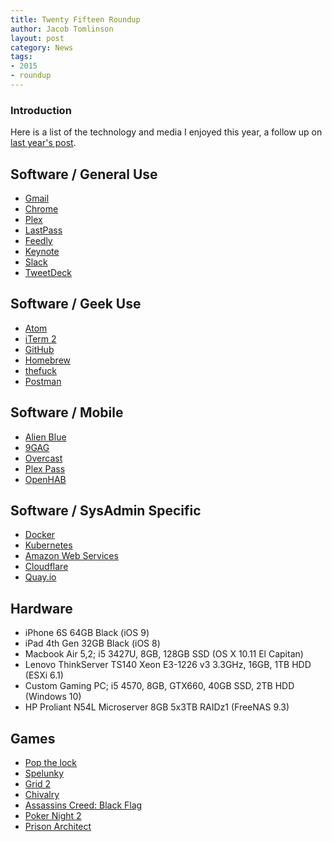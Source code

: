 ```yaml
---
title: Twenty Fifteen Roundup
author: Jacob Tomlinson
layout: post
category: News
tags:
- 2015
- roundup
---
```


### Introduction

Here is a list of the technology and media I enjoyed this year, a follow up on [last year's post][last-year].

## Software / General Use

 * [Gmail](https://mail.google.com/)
 * [Chrome](https://www.google.com/chrome/)
 * [Plex](https://plex.tv/)
 * [LastPass](https://lastpass.com/)
 * [Feedly](http://feedly.com/)
 * [Keynote](https://www.apple.com/uk/mac/keynote/)
 * [Slack](https://slack.com/)
 * [TweetDeck](https://tweetdeck.twitter.com/)

## Software / Geek Use

 * [Atom](https://atom.io/)
 * [iTerm 2](http://iterm2.com/)
 * [GitHub](https://github.com/)
 * [Homebrew](http://brew.sh/)
 * [thefuck](https://github.com/nvbn/thefuck)
 * [Postman](https://www.getpostman.com/)

## Software / Mobile

 * [Alien Blue](http://www.alienblue.org/)
 * [9GAG](http://9gag.com/)
 * [Overcast](https://overcast.fm/)
 * [Plex Pass](https://plex.tv/subscription/about)
 * [OpenHAB](http://www.openhab.org/)

## Software / SysAdmin Specific

 * [Docker](https://www.docker.com/)
 * [Kubernetes](http://kubernetes.io/)
 * [Amazon Web Services](https://aws.amazon.com/)
 * [Cloudflare](https://www.cloudflare.com/)
 * [Quay.io](https://quay.io/)

## Hardware

 * iPhone 6S 64GB Black (iOS 9)
 * iPad 4th Gen 32GB Black (iOS 8)
 * Macbook Air 5,2; i5 3427U, 8GB, 128GB SSD (OS X 10.11 El Capitan)
 * Lenovo ThinkServer TS140 Xeon E3-1226 v3 3.3GHz, 16GB, 1TB HDD (ESXi 6.1)
 * Custom Gaming PC; i5 4570, 8GB, GTX660, 40GB SSD, 2TB HDD (Windows 10)
 * HP Proliant N54L Microserver 8GB 5x3TB RAIDz1 (FreeNAS 9.3)

## Games

 * [Pop the lock](https://itunes.apple.com/gb/app/pop-the-lock/id979100082)
 * [Spelunky](http://www.spelunkyworld.com/)
 * [Grid 2](http://www.gridgame.com/grid2)
 * [Chivalry](http://www.tornbanner.com/chivalry)
 * [Assassins Creed: Black Flag](http://assassinscreed.ubi.com/en-gb/games/assassins-creed-black-flag.aspx)
 * [Poker Night 2](https://en.wikipedia.org/wiki/Poker_Night_2)
 * [Prison Architect](https://www.introversion.co.uk/prisonarchitect/)

[last-year]: https://www.jacobtomlinson.co.uk/2014/12/31/twenty-fourteen-roundup/
